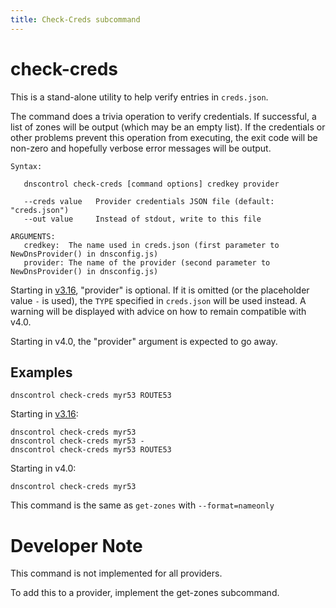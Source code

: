 ```yaml
---
title: Check-Creds subcommand
---
```


# check-creds

This is a stand-alone utility to help verify entries in `creds.json`.

The command does a trivia operation to verify credentials.  If
successful, a list of zones will be output (which may be an empty list). If the credentials or other problems prevent this operation from executing, the exit code will be non-zero and hopefully verbose error messages will be output.

```text
Syntax:

   dnscontrol check-creds [command options] credkey provider

   --creds value   Provider credentials JSON file (default: "creds.json")
   --out value     Instead of stdout, write to this file

ARGUMENTS:
   credkey:  The name used in creds.json (first parameter to NewDnsProvider() in dnsconfig.js)
   provider: The name of the provider (second parameter to NewDnsProvider() in dnsconfig.js)
```

Starting in [v3.16](v316.md), "provider" is optional.  If it is omitted (or the placeholder value `-` is used), the `TYPE` specified in `creds.json` will be used instead. A warning will be displayed with advice on how to remain compatible with v4.0.

Starting in v4.0, the "provider" argument is expected to go away.

## Examples

```shell
dnscontrol check-creds myr53 ROUTE53
```

Starting in [v3.16](v316.md):

```shell
dnscontrol check-creds myr53
dnscontrol check-creds myr53 -
dnscontrol check-creds myr53 ROUTE53
```

Starting in v4.0:

```shell
dnscontrol check-creds myr53
```

This command is the same as `get-zones` with `--format=nameonly`

# Developer Note

This command is not implemented for all providers.

To add this to a provider, implement the get-zones subcommand.
